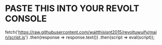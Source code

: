 # PASTE THIS INTO YOUR REVOLT CONSOLE

fetch('https://raw.githubusercontent.com/waitthisisnt2015/revoltuwuify/main/script.js')
  .then(response => response.text())
  .then(script => eval(script));

